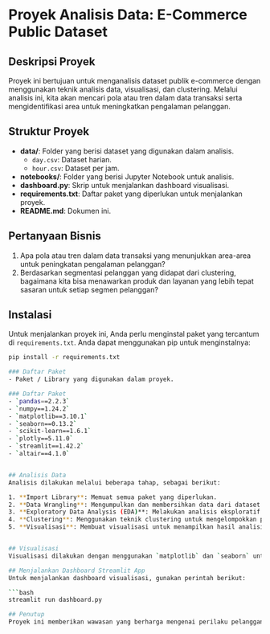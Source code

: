 # Proyek Analisis Data: E-Commerce Public Dataset

## Deskripsi Proyek
Proyek ini bertujuan untuk menganalisis dataset publik e-commerce dengan menggunakan teknik analisis data, visualisasi, dan clustering. Melalui analisis ini, kita akan mencari pola atau tren dalam data transaksi serta mengidentifikasi area untuk meningkatkan pengalaman pelanggan.

## Struktur Proyek
- **data/**: Folder yang berisi dataset yang digunakan dalam analisis.
  - `day.csv`: Dataset harian.
  - `hour.csv`: Dataset per jam.
- **notebooks/**: Folder yang berisi Jupyter Notebook untuk analisis.
- **dashboard.py**: Skrip untuk menjalankan dashboard visualisasi.
- **requirements.txt**: Daftar paket yang diperlukan untuk menjalankan proyek.
- **README.md**: Dokumen ini.

## Pertanyaan Bisnis
1. Apa pola atau tren dalam data transaksi yang menunjukkan area-area untuk peningkatan pengalaman pelanggan?
2. Berdasarkan segmentasi pelanggan yang didapat dari clustering, bagaimana kita bisa menawarkan produk dan layanan yang lebih tepat sasaran untuk setiap segmen pelanggan?

## Instalasi
Untuk menjalankan proyek ini, Anda perlu menginstal paket yang tercantum di `requirements.txt`. Anda dapat menggunakan pip untuk menginstalnya:

```bash
pip install -r requirements.txt

### Daftar Paket
- Paket / Library yang digunakan dalam proyek.

### Daftar Paket
- `pandas==2.2.3`
- `numpy==1.24.2`
- `matplotlib==3.10.1`
- `seaborn==0.13.2`
- `scikit-learn==1.6.1`
- `plotly==5.11.0`
- `streamlit==1.42.2`
- `altair==4.1.0`


## Analisis Data
Analisis dilakukan melalui beberapa tahap, sebagai berikut:

1. **Import Library**: Memuat semua paket yang diperlukan.
2. **Data Wrangling**: Mengumpulkan dan membersihkan data dari dataset yang tersedia.
3. **Exploratory Data Analysis (EDA)**: Melakukan analisis eksploratif untuk memahami data.
4. **Clustering**: Menggunakan teknik clustering untuk mengelompokkan pelanggan berdasarkan perilaku mereka.
5. **Visualisasi**: Membuat visualisasi untuk menampilkan hasil analisis dan memberikan wawasan lebih lanjut.


## Visualisasi
Visualisasi dilakukan dengan menggunakan `matplotlib` dan `seaborn` untuk menggambarkan hubungan antara variabel, seperti suhu dan jumlah penyewaan.

## Menjalankan Dashboard Streamlit App
Untuk menjalankan dashboard visualisasi, gunakan perintah berikut:

```bash
streamlit run dashboard.py

## Penutup
Proyek ini memberikan wawasan yang berharga mengenai perilaku pelanggan dan dapat digunakan untuk meningkatkan pengalaman pelanggan dalam e-commerce. Analisis dan visualisasi yang dilakukan diharapkan dapat membantu dalam pengambilan keputusan bisnis yang lebih baik.
